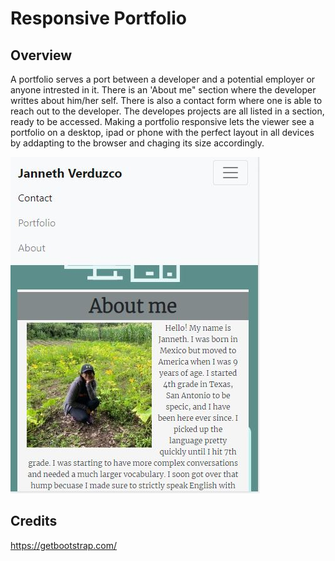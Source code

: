 # **Responsive Portfolio**

## **Overview**

A portfolio serves a port between a developer and a potential employer or anyone intrested in it. There is an 'About me" section where the developer writtes about  him/her self. There is also a  contact form where one is able to reach out to the developer. The developes projects are all listed in a section, ready to be accessed.
Making a portfolio responsive lets the viewer see a portfolio on a desktop, ipad or phone with the perfect layout in all devices by addapting to the browser and chaging its size accordingly.

![GitHub Logo](/images/responsive.JPG)

## **Credits**
https://getbootstrap.com/
